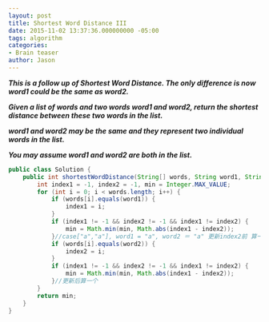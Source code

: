 ```yaml
---
layout: post
title: Shortest Word Distance III
date: 2015-11-02 13:37:36.000000000 -05:00
tags: algorithm
categories:
- Brain teaser
author: Jason
---
```

<p><strong><em>This is a follow up of Shortest Word Distance. The only difference is now word1 could be the same as word2.</p>

Given a list of words and two words word1 and word2, return the shortest distance between these two words in the list.</p>
word1 and word2 may be the same and they represent two individual words in the list.</p>
You may assume word1 and word2 are both in the list.</em></strong></p>
``` java
public class Solution {
    public int shortestWordDistance(String[] words, String word1, String word2) {
        int index1 = -1, index2 = -1, min = Integer.MAX_VALUE;
        for (int i = 0; i < words.length; i++) {
            if (words[i].equals(word1)) {
                index1 = i;
            }
            if (index1 != -1 && index2 != -1 && index1 != index2) {
                min = Math.min(min, Math.abs(index1 - index2));
            }//case["a","a"], word1 = "a", word2 ＝ "a" 更新index2前 算一次
            if (words[i].equals(word2)) {
                index2 = i;
            }
            if (index1 != -1 && index2 != -1 && index1 != index2) {
                min = Math.min(min, Math.abs(index1 - index2));
            }//更新后算一个
        }
        return min;
    }
}
```
